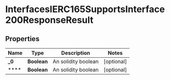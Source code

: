 

# InterfacesIERC165SupportsInterface200ResponseResult

## Properties

Name | Type | Description | Notes
------------ | ------------- | ------------- | -------------
**_0** | **Boolean** | An solidity boolean |  [optional]
**** | **Boolean** | An solidity boolean |  [optional]




